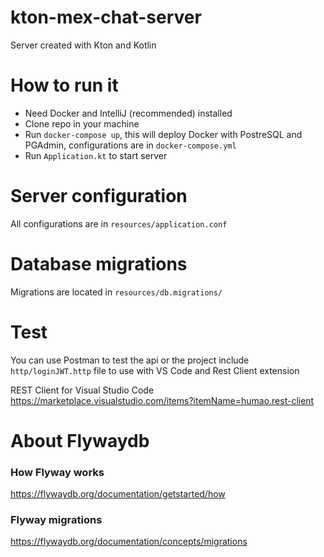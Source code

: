 # kton-mex-chat-server
Server created with Kton and Kotlin

# How to run it
- Need Docker and IntelliJ (recommended) installed
- Clone repo in your machine
- Run `docker-compose up`, this will deploy Docker with PostreSQL and PGAdmin, configurations are in `docker-compose.yml`
- Run `Application.kt` to start server

# Server configuration
All configurations are in `resources/application.conf` 

# Database migrations
Migrations are located in `resources/db.migrations/`

# Test
You can use Postman to test the api or the project include `http/loginJWT.http` file to use with VS Code and Rest Client extension 

REST Client for Visual Studio Code
https://marketplace.visualstudio.com/items?itemName=humao.rest-client 

# About Flywaydb
### How Flyway works
https://flywaydb.org/documentation/getstarted/how

### Flyway migrations
https://flywaydb.org/documentation/concepts/migrations